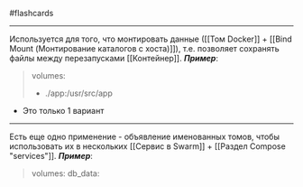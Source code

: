 #flashcards 
***
Используется для того, что монтировать данные ([[Том Docker]] + [[Bind Mount (Монтирование каталогов с хоста)]]), т.е. позволяет сохранять файлы между перезапусками [[Контейнер]].
***Пример***:
>volumes:
>	- ./app:/usr/src/app
- Это только 1 вариант
***
Есть еще одно применение - объявление именованных томов, чтобы использовать их в нескольких [[Сервис в Swarm]] + [[Раздел Compose "services"]].
***Пример***:
>volumes:
>	db_data: